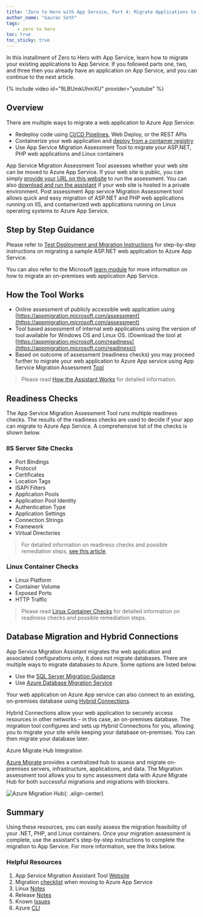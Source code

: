 ```yaml
---
title: 'Zero to Hero with App Service, Part 4: Migrate Applications to Azure App Service'
author_name: "Gaurav Seth"
tags: 
    - zero to hero
toc: true
toc_sticky: true
---
```


In this installment of Zero to Hero with App Service, learn how to migrate your existing applications to App Service. If you followed parts one, two, and three then you already have an application on App Service, and you can continue to the next article.

{% include video id="9LBUmkUhmXU" provider="youtube" %}

## Overview

There are multiple ways to migrate a web application to Azure App Service:

- Redeploy code using [CI/CD Pipelines](https://azure.github.io/AppService/2020/06/29/zero_to_hero_pt2.html), Web Deploy, or the REST APIs
- Containerize your web application and [deploy from a container registry](https://docs.microsoft.com/azure/app-service/containers/configure-custom-container)
- Use App Service Migration Assessment Tool to migrate your ASP.NET, PHP web applications and Linux containers

App Service Migration Assessment Tool assesses whether your web site can be moved to Azure App Service. If your web site is public, you can simply [provide your URL on this website](https://appmigration.microsoft.com/assessment/) to run the assessment. You can also [download and run the assistant](https://appmigration.microsoft.com/readiness) if your web site is hosted in a private environment. Post assessment App service Migration Assessment tool allows quick and easy migration of ASP.NET and PHP web applications running on IIS, and containerized web applications running on Linux operating systems to Azure App Service.

## Step by Step Guidance

Please refer to [Test Deployment and Migration Instructions](https://github.com/Azure/App-Service-Migration-Assistant/blob/master/MigrationDocs/Test%20Deployment%20%26%20Migration%20Instructions.docx) for step-by-step instructions on migrating a sample ASP.NET web application to Azure App Service.

You can also refer to the Microsoft [learn module](https://docs.microsoft.com/learn/modules/migrate-app-service-migration-assistant/) for more information on how to migrate an on-premises web application App Service.

## How the Tool Works

- Online assessment of publicly accessible web application using [https://appmigration.microsoft.com/assessment](https://appmigration.microsoft.com/assessment)
- Tool based assessment of internal web applications using the version of tool available for Windows OS and Linux OS. (Download the tool at [https://appmigration.microsoft.com/readiness](https://appmigration.microsoft.com/readiness))
- Based on outcome of assessment (readiness checks) you may proceed further to migrate your web application to Azure App service using App Service Migration Assessment [Tool](https://appmigration.microsoft.com/readiness)

> Please read [How the Assistant Works](https://github.com/Azure/App-Service-Migration-Assistant/wiki/How-the-Assistant-Works) for detailed information.

## Readiness Checks

The App Service Migration Assessment Tool runs multiple readiness checks. The results of the readiness checks are used to decide if your app can migrate to Azure App Service. A comprehensive list of the checks is shown below.

### IIS Server Site Checks

- Port Bindings
- Protocol
- Certificates
- Location Tags
- ISAPI Filters
- Application Pools
- Application Pool Identity
- Authentication Type
- Application Settings
- Connection Strings
- Framework
- Virtual Directories

> For detailed information on readiness checks and possible remediation steps, [see this article](https://github.com/Azure/App-Service-Migration-Assistant/wiki/Readiness-Checks#iis-server-site-checks).

### Linux Container Checks

- Linux Platform
- Container Volume
- Exposed Ports
- HTTP Traffic

> Please read [Linux Container Checks](https://github.com/Azure/App-Service-Migration-Assistant/wiki/Readiness-Checks#linux-running-container-checks) for detailed information on readiness checks and possible remediation steps.

## Database Migration and Hybrid Connections

App Service Migration Assistant migrates the web application and associated configurations only, it does not migrate databases. There are multiple ways to migrate databases to Azure. Some options are listed below.

- Use the [SQL Server Migration Guidance](https://azure.microsoft.com/migration/sql-server/)
- Use [Azure Database Migration Service](https://docs.microsoft.com/azure/dms/dms-overview)

Your web application on Azure App service can also connect to an existing, on-premises database using [Hybrid Connections](https://docs.microsoft.com/azure/app-service/app-service-hybrid-connections).

Hybrid Connections allow your web application to securely access resources in other networks – in this case, an on-premises database. The migration tool configures and sets up Hybrid Connections for you, allowing you to migrate your site while keeping your database on-premises. You can then migrate your database later.

Azure Migrate Hub Integration

[Azure Migrate](https://azure.microsoft.com/services/azure-migrate/) provides a centralized hub to assess and migrate on-premises servers, infrastructure, applications, and data. The Migration assessment tool allows you to sync assessment data with Azure Migrate Hub for both successful migrations and migrations with blockers.

![Azure Migration Hub]({{site.baseurl}}/media/2020/07/migration_hub.png){: .align-center}

## Summary

Using these resources, you can easily assess the migration feasibility of your .NET, PHP, and Linux containers. Once your migration assessment is complete, use the assistant&#39;s step-by-step instructions to complete the migration to App Service. For more information, see the links below.

### Helpful Resources

1. App Service Migration Assistant Tool [Website](https://appmigration.microsoft.com/)
1. Migration [checklist](https://azure.microsoft.com/en-us/blog/migration-checklist-when-moving-to-azure-app-service/) when moving to Azure App Service
1. Linux [Notes](https://github.com/Azure/App-Service-Migration-Assistant/wiki/Linux-Notes)
1. Release [Notes](https://github.com/Azure/App-Service-Migration-Assistant/wiki/Release-Notes)
1. Known [Issues](https://github.com/Azure/App-Service-Migration-Assistant/wiki/Known-Issues)
1. Azure [CLI](https://github.com/Azure/App-Service-Migration-Assistant/wiki/Using-Azure-CLI)
